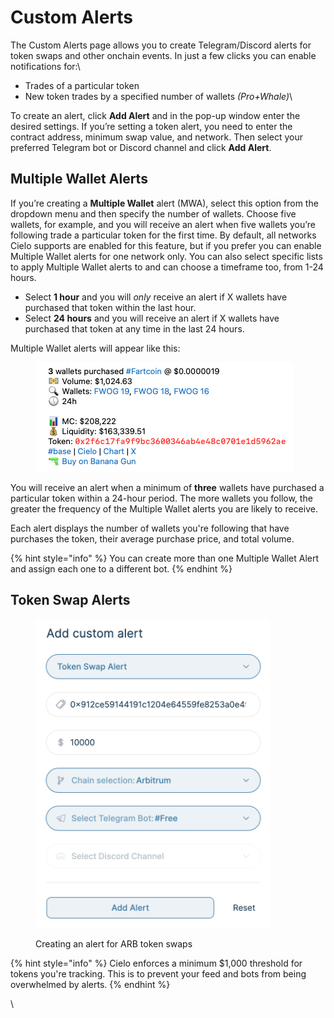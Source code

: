 # Custom Alerts

The Custom Alerts page allows you to create Telegram/Discord alerts for token swaps and other onchain events. In just a few clicks you can enable notifications for:\


* Trades of a particular token
* New token trades by a specified number of wallets _(Pro+Whale)_\


To create an alert, click **Add Alert** and in the pop-up window enter the desired settings. If you’re setting a token alert, you need to enter the contract address, minimum swap value, and network. Then select your preferred Telegram bot or Discord channel and click **Add Alert**.

## Multiple Wallet Alerts

If you’re creating a **Multiple Wallet** alert (MWA), select this option from the dropdown menu and then specify the number of wallets. Choose five wallets, for example, and you will receive an alert when five wallets you’re following trade a particular token for the first time. By default, all networks Cielo supports are enabled for this feature, but if you prefer you can enable Multiple Wallet alerts for one network only. You can also select specific lists to apply Multiple Wallet alerts to and can choose a timeframe too, from 1-24 hours.

* Select **1 hour** and you will _only_ receive an alert if X wallets have purchased that token within the last hour.
* Select **24 hours** and you will receive an alert if X wallets have purchased that token at any time in the last 24 hours.

Multiple Wallet alerts will appear like this:

<figure><img src=".gitbook/assets/Screenshot 2024-12-16 at 10.24.09.png" alt=""><figcaption></figcaption></figure>

You will receive an alert when a minimum of **three** wallets have purchased a particular token within a 24-hour period. The more wallets you follow, the greater the frequency of the Multiple Wallet alerts you are likely to receive.

Each alert displays the number of wallets you're following that have purchases the token, their average purchase price, and total volume.&#x20;

{% hint style="info" %}
You can create more than one Multiple Wallet Alert and assign each one to a different bot.
{% endhint %}

## Token Swap Alerts

<figure><img src=".gitbook/assets/Screenshot 2024-03-27 at 19.23.13.png" alt="" width="375"><figcaption><p>Creating an alert for ARB token swaps</p></figcaption></figure>

{% hint style="info" %}
Cielo enforces a minimum $1,000 threshold for tokens you're tracking. This is to prevent your feed and bots from being overwhelmed by alerts.
{% endhint %}



\
